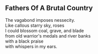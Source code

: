 Fathers Of A Brutal Country
---------------------------
The vagabond imposes nessecity.  
Like callous starry sky, roses  
I could blossom coal, grave, and blade  
from old warrior's medals and river banks  
with a black praise  
with whispers in my ears.  
